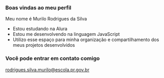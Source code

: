 ### Boas vindas ao meu perfil 


Meu nome é Murilo Rodrigues da Silva
- Estou estudando na Alura
- Estou me desenvolvendo na linguagem JavaScript
- Utilizo esse espaço para minha organização e compartilhamento dos meus projetos desenvolvidos
### Você pode entrar em contato comigo 

rodrigues.silva.murilo@escola.pr.gov.br


